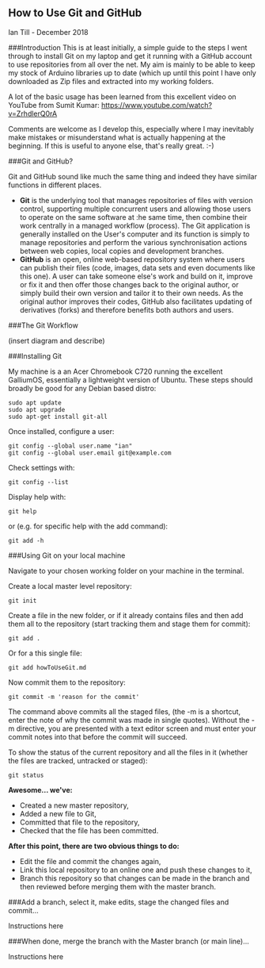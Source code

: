 ## How to Use Git and GitHub

Ian Till  -  December 2018

###Introduction
This is at least initially, a simple guide to the steps I went through to install Git on my laptop and get it running with a GitHub account to use repositories from all over the net.  My aim is mainly to be able to keep my stock of Arduino libraries up to date (which up until this point I have only downloaded as Zip files and extracted into my working folders.

A lot of the basic usage has been learned from this excellent video on YouTube from Sumit Kumar:  https://www.youtube.com/watch?v=ZrhdlerQ0rA 

Comments are welcome as I develop this, especially where I may inevitably make mistakes or misunderstand what is actually happening at the beginning.  If this is useful to anyone else, that's really great.  :-)

###Git and GitHub?

Git and GitHub sound like much the same thing and indeed they have similar functions in different places.  
- **Git** is the underlying tool that manages repositories of files with version control, supporting multiple concurrent users and allowing those users to operate on the same software at :he same time, then combine their work centrally in a managed workflow (process).  The Git application is generally installed on the User's computer and its function is simply to manage repositories and perform the various synchronisation actions between web copies, local copies and development branches.
- **GitHub** is an open, online web-based repository system where users can publish their files (code, images, data sets and even documents like this one).  A user can take someone else's work and build on it, improve or fix it and then offer those changes back to the original author, or simply build their own version and tailor it to their own needs.  As the original author improves their codes, GitHub also facilitates updating of derivatives (forks) and therefore benefits both authors and users.

###The Git Workflow

(insert diagram and describe)


###Installing Git

My machine is a an Acer Chromebook C720 running the excellent GalliumOS, essentially a lightweight version of Ubuntu.  These steps should broadly be good for any Debian based distro:

	sudo apt update
	sudo apt upgrade
	sudo apt-get install git-all

Once installed, configure a user:

	git config --global user.name "ian"
	git config --global user.email git@example.com

Check settings with:

	git config --list

Display help with:

	git help

or (e.g. for specific help with the add command):

	git add -h 

###Using Git on your local machine

Navigate to your chosen working folder on your machine in the terminal.

Create a local master level repository:

	git init

Create a file in the new folder, or if it already contains files and then add them all to the repository (start tracking them and stage them for commit):

	git add .
	
Or for a this single file:

	git add howToUseGit.md

Now commit them to the repository:
	
	git commit -m 'reason for the commit'   
	
The command above commits all the staged files, (the -m is a shortcut, enter the note of why the commit was made in single quotes).  Without the -m directive, you are presented with a text editor screen and must enter your commit notes into that before the commit will succeed.

To show the status of the current repository and all the files in it (whether the files are tracked, untracked or staged):

	git status

**Awesome... we've:**

- Created a new master repository,
- Added a new file to Git,
- Committed that file to the repository,
- Checked that the file has been committed.

**After this point, there are two obvious things to do:**

- Edit the file and commit the changes again,
- Link this local repository to an online one and push these changes to it,
- Branch this repository so that changes can be made in the branch and then reviewed before merging them with the master branch.

###Add a branch, select it, make edits, stage the changed files and commit...

Instructions here

###When done, merge the branch with the Master branch (or main line)...

Instructions here
